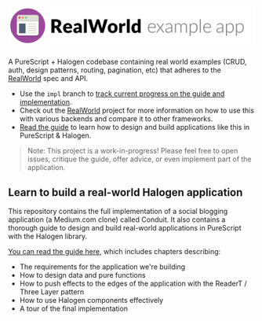 # ![RealWorld Example App](logo.png)

A PureScript + Halogen codebase containing real world examples (CRUD, auth, design patterns, routing, pagination, etc) that adheres to the [RealWorld](https://github.com/gothinkster/realworld) spec and API. 

- Use the `impl` branch to [track current progress on the guide and implementation](https://github.com/thomashoneyman/purescript-halogen-realworld/tree/impl).
- Check out the [RealWorld](https://github.com/gothinkster/realworld) project for more information on how to use this with various backends and compare it to other frameworks.
- [Read the guide](guide) to learn how to design and build applications like this in PureScript & Halogen.


> Note: This project is a work-in-progress! Please feel free to open issues, critique the guide, offer advice, or even implement part of the application.

## Learn to build a real-world Halogen application

This repository contains the full implementation of a social blogging application (a Medium.com clone) called Conduit. It also contains a thorough guide to design and build real-world applications in PureScript with the Halogen library.

[You can read the guide here](guide), which includes chapters describing:

- The requirements for the application we're building
- How to design data and pure functions
- How to push effects to the edges of the application with the ReaderT / Three Layer pattern
- How to use Halogen components effectively
- A tour of the final implementation

